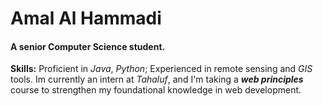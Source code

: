 # Amal Al Hammadi 
#### A senior **Computer Science** student. 
**Skills:** Proficient in *Java*, *Python*; Experienced in remote sensing and *GIS* tools.
Im currently an intern at *Tahaluf*, and I'm taking a ***web principles*** course to strengthen my foundational knowledge in web development. 
